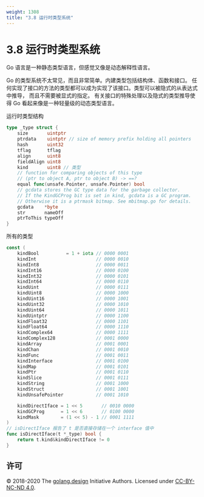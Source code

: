 ```yaml
---
weight: 1308
title: "3.8 运行时类型系统"
---
```


# 3.8 运行时类型系统



Go 语言是一种静态类型语言，但感觉又像是动态解释性语言。

Go 的类型系统不太常见，而且非常简单。内建类型包括结构体、函数和接口。
任何实现了接口的方法的类型都可以成为实现了该接口。类型可以被隐式的从表达式中推导，
而且不需要被显式的指定。
有关接口的特殊处理以及隐式的类型推导使得 Go 看起来像是一种轻量级的动态类型语言。

运行时类型结构

```go
type _type struct {
	size       uintptr
	ptrdata    uintptr // size of memory prefix holding all pointers
	hash       uint32
	tflag      tflag
	align      uint8
	fieldAlign uint8
	kind       uint8 // 类型
	// function for comparing objects of this type
	// (ptr to object A, ptr to object B) -> ==?
	equal func(unsafe.Pointer, unsafe.Pointer) bool
	// gcdata stores the GC type data for the garbage collector.
	// If the KindGCProg bit is set in kind, gcdata is a GC program.
	// Otherwise it is a ptrmask bitmap. See mbitmap.go for details.
	gcdata    *byte
	str       nameOff
	ptrToThis typeOff
}
```

所有的类型

```go
const (
	kindBool          = 1 + iota // 0000 0001
	kindInt                      // 0000 0010
	kindInt8                     // 0000 0011
	kindInt16                    // 0000 0100
	kindInt32                    // 0000 0101
	kindInt64                    // 0000 0110
	kindUint                     // 0000 0111
	kindUint8                    // 0000 1000
	kindUint16                   // 0000 1001
	kindUint32                   // 0000 1010
	kindUint64                   // 0000 1011
	kindUintptr                  // 0000 1100
	kindFloat32                  // 0000 1101
	kindFloat64                  // 0000 1110
	kindComplex64                // 0000 1111
	kindComplex128               // 0001 0000
	kindArray                    // 0001 0001
	kindChan                     // 0001 0010
	kindFunc                     // 0001 0011
	kindInterface                // 0001 0100
	kindMap                      // 0001 0101
	kindPtr                      // 0001 0110
	kindSlice                    // 0001 0111
	kindString                   // 0001 1000
	kindStruct                   // 0001 1001
	kindUnsafePointer            // 0001 1010

	kindDirectIface = 1 << 5       // 0010 0000
	kindGCProg      = 1 << 6       // 0100 0000
	kindMask        = (1 << 5) - 1 // 0001 1111
)
// isDirectIface 报告了 t 是否直接存储在一个 interface 值中
func isDirectIface(t *_type) bool {
	return t.kind&kindDirectIface != 0
}

```

## 许可

&copy; 2018-2020 The [golang.design](https://golang.design) Initiative Authors. Licensed under [CC-BY-NC-ND 4.0](https://creativecommons.org/licenses/by-nc-nd/4.0/).

